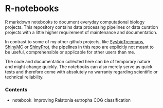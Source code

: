 # R-notebooks

R markdown notebooks to document everyday computational biology projects.
This repository contains data processing pipelines or data curation projects
with a little higher requirement of maintenance and documentation. 

In contrast to some of my other github projects, 
like [SysbioTreemaps](https:/github.com/m-jahn/SysbioTreemaps),
[ShinyMC](https:/github.com/m-jahn/ShinyMC) or [ShinyProt](https:/github.com/m-jahn/ShinyProt),
the pipelines in this repo are explicitly not meant to be useful, comprehensible or applicable
for other users than me.

The code and documentation collected here can be of temporary nature and might
change quickly. The notebooks can also merely serve as quick tests and therefore 
come with absolutely no warranty regarding scientific or technical reliability.

### Contents

- notebook: Improving Ralstonia eutropha COG classification
